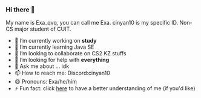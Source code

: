 ### Hi there 👋
My name is Exa_qvq, you can call me Exa. cinyan10 is my ​specific ID.
Non-CS major student of CUIT.
- 🔭 I’m currently working on **study**
- 🌱 I’m currently learning Java SE
- 👯 I’m looking to collaborate on CS2 KZ stuffs
- 🤔 I’m looking for help with **everything**
- 💬 Ask me about ... idk
- 📫 How to reach me: Discord:cinyan10
- 😄 Pronouns: Exa/he/him
- ⚡ Fun fact: click [here](https://cinyan10.githun.io/) to have a better understanding of me (if you'd like)
  
<!--
**Cinyan10/cinyan10** is a ✨ _special_ ✨ repository because its `README.md` (this file) appears on your GitHub profile.

Here are some ideas to get you started:

- 🔭 I’m currently working on ...
- 🌱 I’m currently learning ...
- 👯 I’m looking to collaborate on ...
- 🤔 I’m looking for help with ...
- 💬 Ask me about ...
- 📫 How to reach me: ...
- 😄 Pronouns: ...
- ⚡ Fun fact: ...
-->
